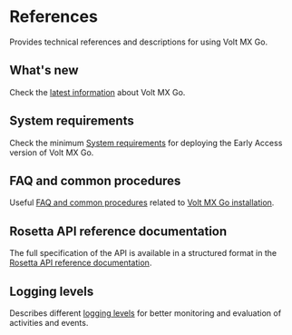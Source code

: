 # References

Provides technical references and descriptions for using Volt MX Go.

## What's new

Check the [latest information](whatisnew.md) about Volt MX Go.

## System requirements

Check the minimum [System requirements](../tutorials/sysreq.md) for deploying the Early Access version of Volt MX Go.

## FAQ and common procedures

Useful [FAQ and common procedures](kubecheatsheet.md) related to [Volt MX Go installation](../tutorials/installation.md).

## Rosetta API reference documentation

The full specification of the API is available in a structured format in the [Rosetta API reference documentation](https://help.hcltechsw.com/docs/voltmxgo/javadoc/index.html).

## Logging levels

Describes different [logging levels](reflogginglevels.md) for better monitoring and evaluation of activities and events. 

<!--## HCL Domino REST API formerly known as HCL Project KEEP

HCL Project KEEP has been re-branded to HCL Domino REST API to align with the HCL Volt MX Go strategy. However, you might still find references to the KEEP branding throughout the product and in the documentation.

To learn more about Domino REST API, see [HCL Domino REST API Documentation](https://opensource.hcltechsw.com/Domino-rest-api/index.html).-->

